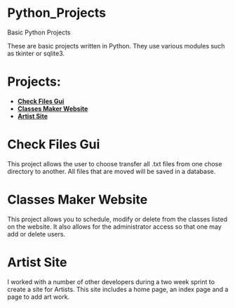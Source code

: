 # Python_Projects
Basic Python Projects

These are basic projects written in Python. They use various modules such as tkinter or sqlite3.

<h1>Projects:</h1>
  
  <ul>
  <li><b><a href = "https://github.com/carlosramir991/Python_Projects/blob/master/file_organizer.py"> Check Files Gui</a></b></li>
  <li><b><a href = "https://github.com/carlosramir991/Python_Projects/tree/master/PycharmProjects/pythonProject/venv/bin/Classes">Classes Maker Website</a></b></li>
  <li><b><a href = "https://github.com/carlosramir991/C-Sharp-Projects/tree/main/PycharmProject">Artist Site</a></b></li>

  </ul>
  
  
 <h1>Check Files Gui</h1>
 
 This project allows the user to choose transfer all .txt files from one chose directory to another. All files that are moved will be saved in a database. 
  
 <h1>Classes Maker Website</h1>
 
 This project allows you to schedule, modify or delete from the classes listed on the website. It also allows for the administrator access so that one may add or delete users. 
 
 <h1>Artist Site</h1>
 
 I worked with a number of other developers during a two week sprint to create a site for Artists. This site includes a home page, an index page and a page to add art work. 
 
 
